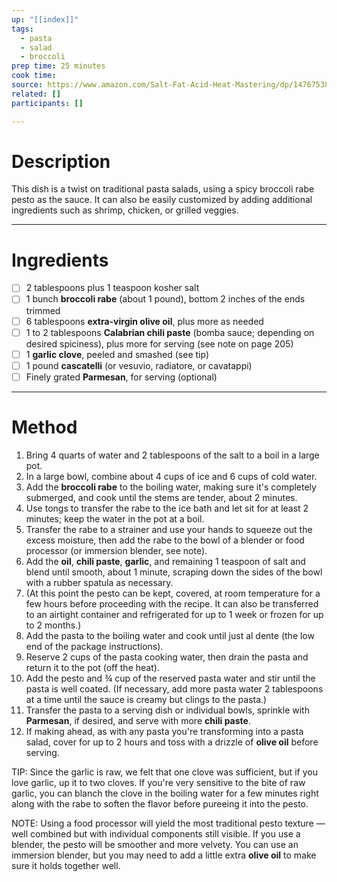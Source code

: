 ```yaml
---
up: "[[index]]"
tags:
  - pasta
  - salad
  - broccoli
prep time: 25 minutes
cook time: 
source: https://www.amazon.com/Salt-Fat-Acid-Heat-Mastering/dp/1476753830
related: []
participants: []

---
```

# Description
This dish is a twist on traditional pasta salads, using a spicy broccoli rabe pesto as the sauce. It can also be easily customized by adding additional ingredients such as shrimp, chicken, or grilled veggies.

---

# Ingredients
- [ ] 2 tablespoons plus 1 teaspoon kosher salt
- [ ] 1 bunch **broccoli rabe** (about 1 pound), bottom 2 inches of the ends trimmed
- [ ] 6 tablespoons **extra-virgin olive oil**, plus more as needed
- [ ] 1 to 2 tablespoons **Calabrian chili paste** (bomba sauce; depending on desired spiciness), plus more for serving (see note on page 205)
- [ ] 1 **garlic clove**, peeled and smashed (see tip)
- [ ] 1 pound **cascatelli** (or vesuvio, radiatore, or cavatappi)
- [ ] Finely grated **Parmesan**, for serving (optional)

---

# Method
1. Bring 4 quarts of water and 2 tablespoons of the salt to a boil in a large pot.
2. In a large bowl, combine about 4 cups of ice and 6 cups of cold water.
3. Add the **broccoli rabe** to the boiling water, making sure it's completely submerged, and cook until the stems are tender, about 2 minutes.
4. Use tongs to transfer the rabe to the ice bath and let sit for at least 2 minutes; keep the water in the pot at a boil.
5. Transfer the rabe to a strainer and use your hands to squeeze out the excess moisture, then add the rabe to the bowl of a blender or food processor (or immersion blender, see note).
6. Add the **oil**, **chili paste**, **garlic**, and remaining 1 teaspoon of salt and blend until smooth, about 1 minute, scraping down the sides of the bowl with a rubber spatula as necessary.
7. (At this point the pesto can be kept, covered, at room temperature for a few hours before proceeding with the recipe. It can also be transferred to an airtight container and refrigerated for up to 1 week or frozen for up to 2 months.)
8. Add the pasta to the boiling water and cook until just al dente (the low end of the package instructions).
9. Reserve 2 cups of the pasta cooking water, then drain the pasta and return it to the pot (off the heat).
10. Add the pesto and ¾ cup of the reserved pasta water and stir until the pasta is well coated. (If necessary, add more pasta water 2 tablespoons at a time until the sauce is creamy but clings to the pasta.)
11. Transfer the pasta to a serving dish or individual bowls, sprinkle with **Parmesan**, if desired, and serve with more **chili paste**.
12. If making ahead, as with any pasta you're transforming into a pasta salad, cover for up to 2 hours and toss with a drizzle of **olive oil** before serving.

TIP: Since the garlic is raw, we felt that one clove was sufficient, but if you love garlic, up it to two cloves. If you're very sensitive to the bite of raw garlic, you can blanch the clove in the boiling water for a few minutes right along with the rabe to soften the flavor before pureeing it into the pesto.

NOTE: Using a food processor will yield the most traditional pesto texture — well combined but with individual components still visible. If you use a blender, the pesto will be smoother and more velvety. You can use an immersion blender, but you may need to add a little extra **olive oil** to make sure it holds together well.